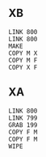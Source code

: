 ## XB

```
LINK 800
LINK 800
MAKE
COPY M X
COPY M F
COPY X F
```

## XA

```
LINK 800
LINK 799
GRAB 199
COPY F M
COPY F M
WIPE
```

